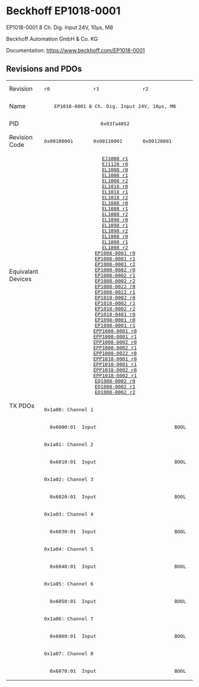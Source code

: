 # Beckhoff EP1018-0001

EP1018-0001 8 Ch. Dig. Input 24V, 10µs, M8

Beckhoff Automation GmbH & Co. KG

Documentation: <a href="https://www.beckhoff.com/EP1018-0001">https://www.beckhoff.com/EP1018-0001</a>

## Revisions and PDOs
<table>
<tr >
<td class="first">Revision</td>
<td ><pre>r0</pre></td>
<td ><pre>r1</pre></td>
<td ><pre>r2</pre></td>
</tr>
<tr >
<td class="first">Name</td>
<td  colspan=3 align="center"><pre>EP1018-0001 8 Ch. Dig. Input 24V, 10µs, M8</pre></td>
</tr>
<tr >
<td class="first">PID</td>
<td  colspan=3 align="center"><pre>0x03fa4052</pre></td>
</tr>
<tr >
<td class="first">Revision Code</td>
<td ><pre>0x00100001</pre></td>
<td ><pre>0x00110001</pre></td>
<td ><pre>0x00120001</pre></td>
</tr>
<tr >
<td class="first">Equivalant Devices</td>
<td  colspan=3 align="center"><pre><a href="EJ1008">EJ1008 r1</a><br/><a href="EJ1128">EJ1128 r0</a><br/><a href="EL1008">EL1008 r0</a><br/><a href="EL1008">EL1008 r1</a><br/><a href="EL1008">EL1008 r2</a><br/><a href="EL1018">EL1018 r0</a><br/><a href="EL1018">EL1018 r1</a><br/><a href="EL1018">EL1018 r2</a><br/><a href="EL1088">EL1088 r0</a><br/><a href="EL1088">EL1088 r1</a><br/><a href="EL1088">EL1088 r2</a><br/><a href="EL1098">EL1098 r0</a><br/><a href="EL1098">EL1098 r1</a><br/><a href="EL1098">EL1098 r2</a><br/><a href="EL1808">EL1808 r0</a><br/><a href="EL1808">EL1808 r1</a><br/><a href="EL1808">EL1808 r2</a><br/><a href="EP1008-0001">EP1008-0001 r0</a><br/><a href="EP1008-0001">EP1008-0001 r1</a><br/><a href="EP1008-0001">EP1008-0001 r2</a><br/><a href="EP1008-0002">EP1008-0002 r0</a><br/><a href="EP1008-0002">EP1008-0002 r1</a><br/><a href="EP1008-0002">EP1008-0002 r2</a><br/><a href="EP1008-0022">EP1008-0022 r0</a><br/><a href="EP1008-0022">EP1008-0022 r1</a><br/><a href="EP1018-0002">EP1018-0002 r0</a><br/><a href="EP1018-0002">EP1018-0002 r1</a><br/><a href="EP1018-0002">EP1018-0002 r2</a><br/><a href="EP1018-0401">EP1018-0401 r0</a><br/><a href="EP1098-0001">EP1098-0001 r0</a><br/><a href="EP1098-0001">EP1098-0001 r1</a><br/><a href="EPP1008-0001">EPP1008-0001 r0</a><br/><a href="EPP1008-0001">EPP1008-0001 r1</a><br/><a href="EPP1008-0002">EPP1008-0002 r0</a><br/><a href="EPP1008-0002">EPP1008-0002 r1</a><br/><a href="EPP1008-0022">EPP1008-0022 r0</a><br/><a href="EPP1018-0001">EPP1018-0001 r0</a><br/><a href="EPP1018-0001">EPP1018-0001 r1</a><br/><a href="EPP1018-0002">EPP1018-0002 r0</a><br/><a href="EPP1018-0002">EPP1018-0002 r1</a><br/><a href="EQ1008-0002">EQ1008-0002 r0</a><br/><a href="EQ1008-0002">EQ1008-0002 r1</a><br/><a href="EQ1008-0002">EQ1008-0002 r2</a></pre></td>
</tr>
<tr class="txpdo pdosection">
<td class="first" rowspan=16 valign=top>TX PDOs</td>
<td colspan=3 align="left"><pre>0x1a00: Channel 1</pre></td>
<td></td>
</tr>
<tr class="txpdo">
<td  colspan=3 align="left"><pre>  0x6000:01  Input                           BOOL</pre></td>
</tr>
<tr class="txpdo pdosection">
<td  colspan=3 align="left"><pre>0x1a01: Channel 2</pre></td>
</tr>
<tr class="txpdo">
<td  colspan=3 align="left"><pre>  0x6010:01  Input                           BOOL</pre></td>
</tr>
<tr class="txpdo pdosection">
<td  colspan=3 align="left"><pre>0x1a02: Channel 3</pre></td>
</tr>
<tr class="txpdo">
<td  colspan=3 align="left"><pre>  0x6020:01  Input                           BOOL</pre></td>
</tr>
<tr class="txpdo pdosection">
<td  colspan=3 align="left"><pre>0x1a03: Channel 4</pre></td>
</tr>
<tr class="txpdo">
<td  colspan=3 align="left"><pre>  0x6030:01  Input                           BOOL</pre></td>
</tr>
<tr class="txpdo pdosection">
<td  colspan=3 align="left"><pre>0x1a04: Channel 5</pre></td>
</tr>
<tr class="txpdo">
<td  colspan=3 align="left"><pre>  0x6040:01  Input                           BOOL</pre></td>
</tr>
<tr class="txpdo pdosection">
<td  colspan=3 align="left"><pre>0x1a05: Channel 6</pre></td>
</tr>
<tr class="txpdo">
<td  colspan=3 align="left"><pre>  0x6050:01  Input                           BOOL</pre></td>
</tr>
<tr class="txpdo pdosection">
<td  colspan=3 align="left"><pre>0x1a06: Channel 7</pre></td>
</tr>
<tr class="txpdo">
<td  colspan=3 align="left"><pre>  0x6060:01  Input                           BOOL</pre></td>
</tr>
<tr class="txpdo pdosection">
<td  colspan=3 align="left"><pre>0x1a07: Channel 8</pre></td>
</tr>
<tr class="txpdo">
<td  colspan=3 align="left"><pre>  0x6070:01  Input                           BOOL</pre></td>
</tr>
</table>
